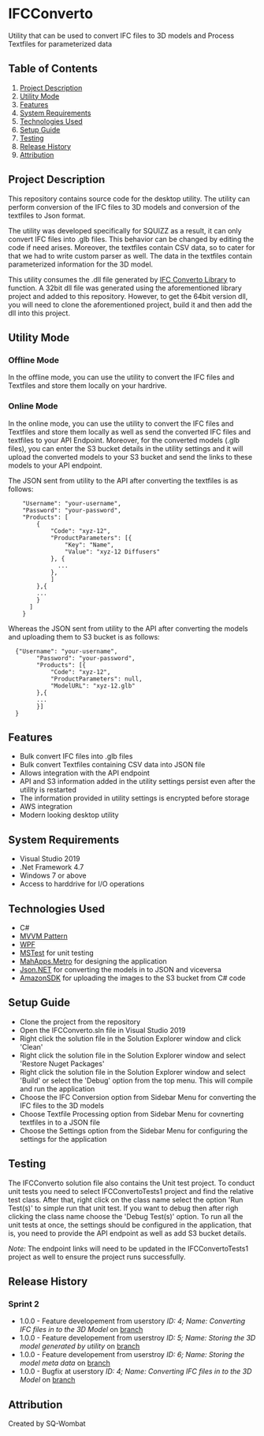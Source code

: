 # IFCConverto
 Utility that can be used to convert IFC files to 3D models and Process Textfiles for parameterized data
 
## Table of Contents
1. [Project Description](##Project-Description)
2. [Utility Mode](##Utility-Mode)
3. [Features](##Features)
4. [System Requirements](##System-Requirements)
5. [Technologies Used](##Technologies-Used)
6. [Setup Guide](##Setup-Guide)
7. [Testing](##Testing)
8. [Release History](##Release-History)
9. [Attribution](##Attribution)

## Project Description
This repository contains source code for the desktop utility. The utility can perform conversion of the IFC files to 3D models and conversion of the textfiles to Json format. 

The utility was developed specifically for SQUIZZ as a result, it can only convert IFC files into .glb files. This behavior can be changed by editing the code if need arises. Moreover, the textfiles contain CSV data, so to cater for that we had to write custom parser as well. The data in the textfiles contain parameterized information for the 3D model.

This utility consumes the .dll file generated by [IFC Converto Library](https://github.com/ansabkhaliq/IFCConvertoLibrary) to function. A 32bit dll file was generated using the aforementioned library project and added to this repository. However, to get the 64bit version dll, you will need to clone the aforementioned project, build it and then add the dll into this project.

## Utility Mode
### Offline Mode
In the offline mode, you can use the utility to convert the IFC files and Textfiles and store them locally on your hardrive.

### Online Mode
In the online mode, you can use the utility to convert the IFC files and Textfiles and store them locally as well as send the converted IFC files and textfiles to your API Endpoint. Moreover, for the converted models (.glb files), you can enter the S3 bucket details in the utility settings and it will upload the converted models to your S3 bucket and send the links to these models to your API endpoint.

The JSON sent from utility to the API after converting the textfiles is as follows:
```{
    "Username": "your-username",
    "Password": "your-password",
    "Products": [
        {
            "Code": "xyz-12",
            "ProductParameters": [{
                "Key": "Name",
                "Value": "xyz-12 Diffusers"
            }, {
              ...
            },
            ]
        },{
        ...
        }
      ]
    }
 ```
 
 Whereas the JSON sent from utility to the API after converting the models and uploading them to S3 bucket is as follows:
```
  {"Username": "your-username",
        "Password": "your-password",
        "Products": [{
            "Code": "xyz-12",
            "ProductParameters": null,
            "ModelURL": "xyz-12.glb"
        },{
        ...
        }]
  }
```
## Features
* Bulk convert IFC files into .glb files
* Bulk convert Textfiles containing CSV data into JSON file
* Allows integration with the API endpoint
* API and S3 information added in the utility settings persist even after the utility is restarted
* The information provided in utility settings is encrypted before storage
* AWS integration
* Modern looking desktop utility

## System Requirements
* Visual Studio 2019
* .Net Framework 4.7
* Windows 7 or above
* Access to harddrive for I/O operations

## Technologies Used
* C#
* [MVVM Pattern](https://docs.microsoft.com/en-us/archive/msdn-magazine/2009/february/patterns-wpf-apps-with-the-model-view-viewmodel-design-pattern)
* [WPF](https://docs.microsoft.com/en-us/visualstudio/designers/getting-started-with-wpf?view=vs-2019)
* [MSTest](https://docs.microsoft.com/en-us/dotnet/core/testing/unit-testing-with-mstest) for unit testing
* [MahApps.Metro](https://github.com/MahApps/MahApps.Metro) for designing the application
* [Json.NET](https://www.newtonsoft.com/json) for converting the models in to JSON and viceversa
* [AmazonSDK](https://aws.amazon.com/sdk-for-net/) for uploading the images to the S3 bucket from C# code


## Setup Guide
* Clone the project from the repository
* Open the IFCConverto.sln file in Visual Studio 2019
* Right click the solution file in the Solution Explorer window and click 'Clean'
* Right click the solution file in the Solution Explorer window and select 'Restore Nuget Packages'
* Right click the solution file in the Solution Explorer window and select 'Build' or select the 'Debug' option from the top menu. This will compile and run the   application
* Choose the IFC Conversion option from Sidebar Menu for converting the IFC files to the 3D models
* Choose Textfile Processing option from Sidebar Menu for covnerting textfiles in to a JSON file
* Choose the Settings option from the Sidebar Menu for configuring the settings for the application

## Testing
The IFCConverto solution file also contains the Unit test project. To conduct unit tests you need to select IFCConvertoTests1 project and find the relative test class. After that, right click on the class name select the option 'Run Test(s)' to simple run that unit test. If you want to debug then after righ clicking the class name choose the 'Debug Test(s)' option. 
To run all the unit tests at once, the settings should be configured in the application, that is, you need to provide the API endpoint as well as add S3 bucket details. 

*Note:* The endpoint links will need to be updated in the IFCConvertoTests1 project as well to ensure the project runs successfully.

## Release History
### Sprint 2
* 1.0.0 - Feature developement from userstory *ID: 4; Name: Converting IFC files in to the 3D Model* on [branch](https://github.com/ansabkhaliq/IFCConverto/tree/ConvertIFCFileTo3DModels%26ProcessTextfiles)
* 1.0.0 - Feature developement from userstroy *ID: 5; Name: Storing the 3D model generated by utility* on [branch](https://github.com/ansabkhaliq/IFCConverto/tree/S3UploadingModels)
* 1.0.0 - Feature developement from userstroy *ID: 6; Name: Storing the model meta data* on [branch](https://github.com/ansabkhaliq/IFCConverto/tree/SendingMetaJSONToAPI)
* 1.0.0 - Bugfix at userstory *ID: 4; Name: Converting IFC files in to the 3D Model* on [branch](https://github.com/ansabkhaliq/IFCConverto/tree/AddDestinationFolderCheck)

## Attribution
Created by SQ-Wombat

